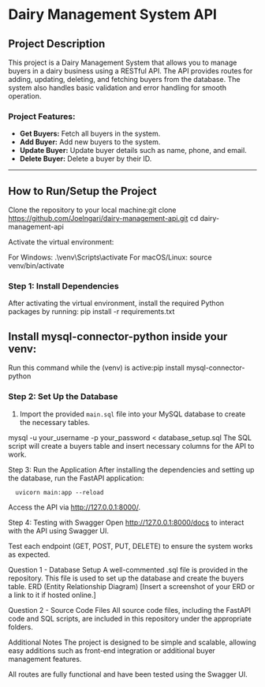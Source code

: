 
# **Dairy Management System API**

## **Project Description**

This project is a Dairy Management System that allows you to manage buyers in a dairy business using a RESTful API. The API provides routes for adding, updating, deleting, and fetching buyers from the database. The system also handles basic validation and error handling for smooth operation.

### Project Features:

- **Get Buyers:** Fetch all buyers in the system.
- **Add Buyer:** Add new buyers to the system.
- **Update Buyer:** Update buyer details such as name, phone, and email.
- **Delete Buyer:** Delete a buyer by their ID.

---

## How to Run/Setup the Project
Clone the repository to your local machine:git clone https://github.com/Joelngari/dairy-management-api.git
cd dairy-management-api


Activate the virtual environment:

   For Windows:   .\venv\Scripts\activate
   For macOS/Linux:  source venv/bin/activate


### Step 1: Install Dependencies
After activating the virtual environment, install the required Python packages by running: pip install -r requirements.txt
## Install mysql-connector-python inside your venv:
Run this command while the (venv) is active:pip install mysql-connector-python


### Step 2: Set Up the Database

1. Import the provided `main.sql` file into your MySQL database to create the necessary tables.


mysql -u your_username -p your_password < database_setup.sql
The SQL script will create a buyers table and insert necessary columns for the API to work.

Step 3: Run the Application
After installing the dependencies and setting up the database, run the FastAPI application:

      uvicorn main:app --reload


Access the API via http://127.0.0.1:8000/.

Step 4: Testing with Swagger
Open http://127.0.0.1:8000/docs to interact with the API using Swagger UI.

Test each endpoint (GET, POST, PUT, DELETE) to ensure the system works as expected.

Question 1 - Database Setup
A well-commented .sql file is provided in the repository. This file is used to set up the database and create the buyers table.
ERD (Entity Relationship Diagram)
[Insert a screenshot of your ERD or a link to it if hosted online.]

Question 2 - Source Code Files
All source code files, including the FastAPI code and SQL scripts, are included in this repository under the appropriate folders.

Additional Notes
The project is designed to be simple and scalable, allowing easy additions such as front-end integration or additional buyer management features.

All routes are fully functional and have been tested using the Swagger UI.





